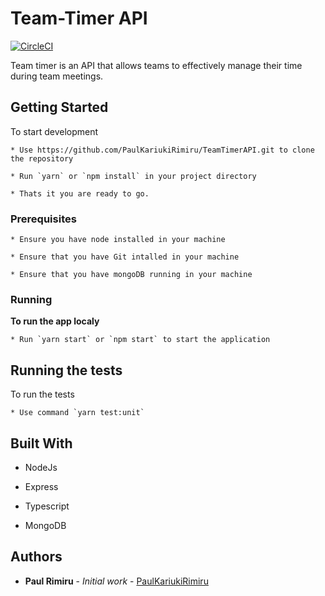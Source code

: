 # Team-Timer API

[![CircleCI](https://circleci.com/gh/PaulKariukiRimiru/TeamTimerAPI.svg?style=svg)](https://circleci.com/gh/PaulKariukiRimiru/TeamTimerAPI)

Team timer is an API that allows teams to effectively manage their time during team meetings.
## Getting Started

To start development
    

    * Use https://github.com/PaulKariukiRimiru/TeamTimerAPI.git to clone the repository

    * Run `yarn` or `npm install` in your project directory

    * Thats it you are ready to go.

### Prerequisites
    * Ensure you have node installed in your machine

    * Ensure that you have Git intalled in your machine

    * Ensure that you have mongoDB running in your machine

### Running

<b>To run the app localy</b><br>

    * Run `yarn start` or `npm start` to start the application


## Running the tests

To run the tests
    
    * Use command `yarn test:unit`


## Built With

* NodeJs

* Express

* Typescript

* MongoDB

## Authors

* **Paul Rimiru** - *Initial work* - [PaulKariukiRimiru](https://github.com/PaulKariukiRimiru)
